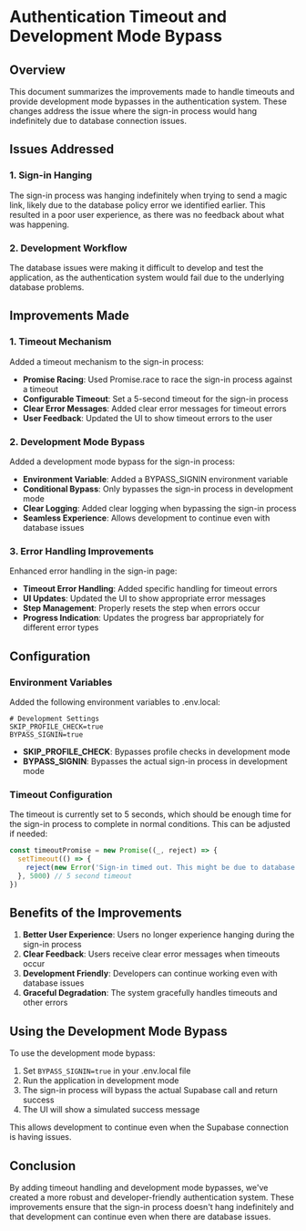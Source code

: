 # Authentication Timeout and Development Mode Bypass

## Overview

This document summarizes the improvements made to handle timeouts and provide development mode bypasses in the authentication system. These changes address the issue where the sign-in process would hang indefinitely due to database connection issues.

## Issues Addressed

### 1. Sign-in Hanging

The sign-in process was hanging indefinitely when trying to send a magic link, likely due to the database policy error we identified earlier. This resulted in a poor user experience, as there was no feedback about what was happening.

### 2. Development Workflow

The database issues were making it difficult to develop and test the application, as the authentication system would fail due to the underlying database problems.

## Improvements Made

### 1. Timeout Mechanism

Added a timeout mechanism to the sign-in process:

- **Promise Racing**: Used Promise.race to race the sign-in process against a timeout
- **Configurable Timeout**: Set a 5-second timeout for the sign-in process
- **Clear Error Messages**: Added clear error messages for timeout errors
- **User Feedback**: Updated the UI to show timeout errors to the user

### 2. Development Mode Bypass

Added a development mode bypass for the sign-in process:

- **Environment Variable**: Added a BYPASS_SIGNIN environment variable
- **Conditional Bypass**: Only bypasses the sign-in process in development mode
- **Clear Logging**: Added clear logging when bypassing the sign-in process
- **Seamless Experience**: Allows development to continue even with database issues

### 3. Error Handling Improvements

Enhanced error handling in the sign-in page:

- **Timeout Error Handling**: Added specific handling for timeout errors
- **UI Updates**: Updated the UI to show appropriate error messages
- **Step Management**: Properly resets the step when errors occur
- **Progress Indication**: Updates the progress bar appropriately for different error types

## Configuration

### Environment Variables

Added the following environment variables to .env.local:

```
# Development Settings
SKIP_PROFILE_CHECK=true
BYPASS_SIGNIN=true
```

- **SKIP_PROFILE_CHECK**: Bypasses profile checks in development mode
- **BYPASS_SIGNIN**: Bypasses the actual sign-in process in development mode

### Timeout Configuration

The timeout is currently set to 5 seconds, which should be enough time for the sign-in process to complete in normal conditions. This can be adjusted if needed:

```javascript
const timeoutPromise = new Promise((_, reject) => {
  setTimeout(() => {
    reject(new Error('Sign-in timed out. This might be due to database connection issues.'))
  }, 5000) // 5 second timeout
})
```

## Benefits of the Improvements

1. **Better User Experience**: Users no longer experience hanging during the sign-in process
2. **Clear Feedback**: Users receive clear error messages when timeouts occur
3. **Development Friendly**: Developers can continue working even with database issues
4. **Graceful Degradation**: The system gracefully handles timeouts and other errors

## Using the Development Mode Bypass

To use the development mode bypass:

1. Set `BYPASS_SIGNIN=true` in your .env.local file
2. Run the application in development mode
3. The sign-in process will bypass the actual Supabase call and return success
4. The UI will show a simulated success message

This allows development to continue even when the Supabase connection is having issues.

## Conclusion

By adding timeout handling and development mode bypasses, we've created a more robust and developer-friendly authentication system. These improvements ensure that the sign-in process doesn't hang indefinitely and that development can continue even when there are database issues.
